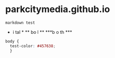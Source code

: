 # parkcitymedia.github.io
`markdown test`
* i tal *
** bo l **
***b o th ***
```css
body {
  test-color: #457638;
  }
```
  
